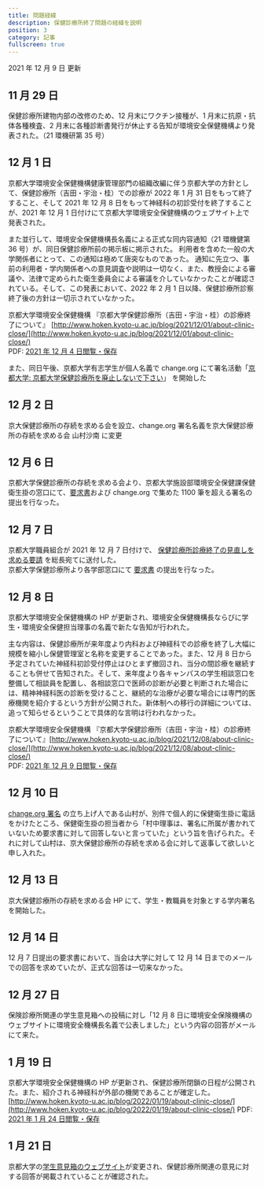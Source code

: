 ```yaml
---
title: 問題経緯
description: 保健診療所終了問題の経緯を説明
position: 3
category: 記事
fullscreen: true
---
```


2021 年 12 月 9 日 更新

## 11 月 29 日

保健診療所建物内部の改修のため、12 月末にワクチン接種が、1 月末に抗原・抗体各種検査、2 月末に各種診断書発行が休止する告知が環境安全保健機構より発表された。（21 環機研第 35 号）

## 12 月 1 日

京都大学環境安全保健機構健康管理部門の組織改編に伴う京都大学の方針として、保健診療所（吉田・宇治・桂）での診療が 2022 年 1 月 31 日をもって終了すること、そして 2021 年 12 月 8 日をもって神経科の初診受付を終了することが、2021 年 12 月 1 日付けにて京都大学環境安全保健機構のウェブサイト上で発表された。

また並行して、環境安全保健機構長名義による正式な同内容通知（21 環機健第 36 号）が、同日保健診療所前の掲示板に掲示された。
利用者を含めた一般の大学関係者にとって、この通知は極めて唐突なものであった。
通知に先立つ、事前の利用者・学内関係者への意見調査や説明は一切なく、また、教授会による審議や、法律で定められた衛生委員会による審議を介していなかったことが確認されている。そして、この発表において、2022 年 2 月 1 日以降、保健診療所診察終了後の方針は一切示されていなかった。

京都大学環境安全保健機構 『京都大学保健診療所（吉田・宇治・桂）の診療終了について』
[http://www.hoken.kyoto-u.ac.jp/blog/2021/12/01/about-clinic-close/](http://www.hoken.kyoto-u.ac.jp/blog/2021/12/01/about-clinic-close/)  
PDF: [2021 年 12 月 4 日閲覧・保存](https://drive.google.com/file/d/1VXTpHjbqb8XBbEwnye7sglSoz6vHirxk/view?usp=sharing)

また、同日午後、京都大学有志学生が個人名義で change.org にて署名活動「[京都大学: 京都大学保健診療所を廃止しないで下さい](https://chng.it/xGVS9jq9JF)」
を開始した

## 12 月 2 日

京大保健診療所の存続を求める会を設立、change.org 署名名義を京大保健診療所の存続を求める会 山村沙南 に変更

## 12 月 6 日

京都大学保健診療所の存続を求める会より、京都大学施設部環境安全保健課保健衛生掛の窓口にて、[要求書](/request1206)および change.org で集めた 1100 筆を超える署名の提出を行なった。

## 12 月 7 日

京都大学職員組合が 2021 年 12 月 7 日付けで、
[保健診療所診療終了の見直しを求める要請](https://www.kyodai-union.gr.jp/2021/12/07/yousei-2/?utm_source=dlvr.it&utm_medium=twitter&utm_campaign=yousei-2)
を総長宛てに送付した。  
京都大学保健診療所より各学部窓口にて [要求書](/request1206) の提出を行なった。

## 12 月 8 日

京都大学環境安全保健機構の HP が更新され、環境安全保健機構長ならびに学生・環境安全保健担当理事の名義で新たな告知が行われた。

主な内容は、保健診療所が来年度より内科および神経科での診療を終了し大幅に規模を縮小し保健管理室と名称を変更することであった。また、12 月 8 日から予定されていた神経科初診受付停止はひとまず撤回され、当分の間診療を継続することも併せて告知された。そして、来年度より各キャンパスの学生相談窓口を整備して相談員を配置し、各相談窓口で医師の診断が必要と判断された場合には、精神神経科医の診断を受けること、継続的な治療が必要な場合には専門的医療機関を紹介するという方針が公開された。新体制への移行の詳細については、追って知らせるということで具体的な言明は行われなかった。

京都大学環境安全保健機構 『京都大学保健診療所（吉田・宇治・桂）の診療終了について』[http://www.hoken.kyoto-u.ac.jp/blog/2021/12/08/about-clinic-close/](http://www.hoken.kyoto-u.ac.jp/blog/2021/12/08/about-clinic-close/)  
PDF: [2021 年 12 月 9 日閲覧・保存](https://drive.google.com/file/d/1Nxfsw-OdgPrATwJd3Qe-vJyJI3NMGdPQ/view?usp=sharing)

## 12 月 10 日

[change.org 署名](https://chng.it/xGVS9jq9JF) の立ち上げ人である山村が、別件で個人的に保健衛生掛に電話をかけたところ、保健衛生掛の担当者から「村中理事は、署名に所属が書かれていないため要求書に対して回答しないと言っていた」という旨を告げられた。それに対して山村は、京大保健診療所の存続を求める会に対して返事して欲しいと申し入れた。

## 12 月 13 日

京大保健診療所の存続を求める会 HP にて、学生・教職員を対象とする学内署名を開始した。

## 12 月 14 日

12 月 7 日提出の要求書において、当会は大学に対して 12 月 14 日までのメールでの回答を求めていたが、正式な回答は一切来なかった。

## 12 月 27 日

保険診療所関連の学生意見箱への投稿に対し「12 月 8 日に環境安全保険機構のウェブサイトに環境安全機構長名義で公表しました」という内容の回答がメールにて来た。

## 1 月 19 日

京都大学環境安全保健機構の HP が更新され、保健診療所閉鎖の日程が公開された。また、紹介される神経科が外部の機関であることが確定した。[http://www.hoken.kyoto-u.ac.jp/blog/2022/01/19/about-clinic-close/](http://www.hoken.kyoto-u.ac.jp/blog/2022/01/19/about-clinic-close/)
PDF: [2021 年 1 月 24 日閲覧・保存](https://drive.google.com/file/d/1DAqSCCWtu5w-4dHa6eFgdGfQ7aAkANEX/view?usp=sharing)

## 1 月 21 日

京都大学の[学生意見箱のウェブサイト](https://www.kyoto-u.ac.jp/ja/education-campus/cli/mail)が変更され、保健診療所関連の意見に対する回答が掲載されていることが確認された。
